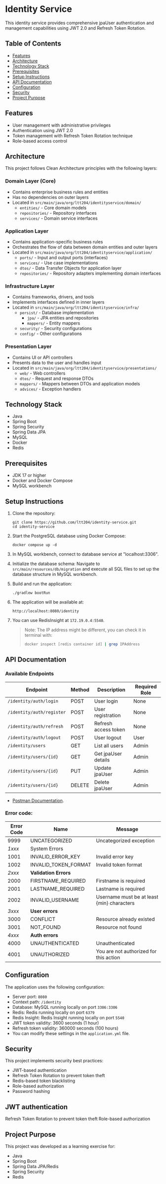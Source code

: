 # Identity Service
This identity service provides comprehensive jpaUser authentication and management capabilities using JWT 2.0 and Refresh Token Rotation.

## Table of Contents
- [Features](#features)
- [Architecture](#architecture)
- [Technology Stack](#technology-stack)
- [Prerequisites](#prerequisites)
- [Setup Instructions](#setup-instructions)
- [API Documentation](#api-documentation)
- [Configuration](#configuration)
- [Security](#security)
- [Project Purpose](#project-purpose)


## Features
- User management with administrative privileges
- Authentication using JWT 2.0
- Token management with Refresh Token Rotation technique
- Role-based access control

## Architecture

This project follows Clean Architecture principles with the following layers:

### Domain Layer (Core)
- Contains enterprise business rules and entities
- Has no dependencies on outer layers
- Located in `src/main/java/org/ltt204/identityservice/domain/`
  - `entities/` - Core domain models
  - `repositories/` - Repository interfaces
  - `services/` - Domain service interfaces

### Application Layer
- Contains application-specific business rules
- Orchestrates the flow of data between domain entities and outer layers
- Located in `src/main/java/org/ltt204/identityservice/application/`
  - `ports/` - Input and output ports (interfaces)
  - `services/` - Use case implementations
  - `dtos/` - Data Transfer Objects for application layer
  - `repositories/` - Repository adapters implementing domain interfaces

### Infrastructure Layer
- Contains frameworks, drivers, and tools
- Implements interfaces defined in inner layers
- Located in `src/main/java/org/ltt204/identityservice/infra/`
  - `persist/` - Database implementation
    - `jpa/` - JPA entities and repositories
    - `mappers/` - Entity mappers
  - `security/` - Security configurations
  - `config/` - Other configurations

### Presentation Layer
- Contains UI or API controllers
- Presents data to the user and handles input
- Located in `src/main/java/org/ltt204/identityservice/presentations/`
  - `web/` - Web controllers
  - `dtos/` - Request and response DTOs
  - `mappers/` - Mappers between DTOs and application models
  - `advices/` - Exception handlers

## Technology Stack
- Java
- Spring Boot
- Spring Security
- Spring Data JPA
- MySQL
- Docker
- Redis

## Prerequisites
- JDK 17 or higher
- Docker and Docker Compose
- MySQL workbench

## Setup Instructions
1. Clone the repository:    
    ```
    git clone https://github.com/ltt204/identity-service.git
    cd identity-service
    ```

2. Start the PostgreSQL database using Docker Compose:
    ``` 
    docker compose up -d
    ```

3. In MySQL workbench, connect to database service at "localhost:3306".

4. Initialize the database schema: Navigate to `src/main/resources/db/migration` and execute all SQL files to set up the database structure in MySQL workbench.

5. Build and run the application:
    ```
    ./gradlew bootRun
    ```

6. The application will be available at:
    ```
    http://localhost:8080/identity
    ```

7. You can use RedisInsight at `172.19.0.4:5540`.
    > Note: The IP address might be different, you can check it in terminal with:
    >  ```bash
    >  docker inspect [redis container id] | grep IPAddress
    >  ```


## API Documentation 
### Available Endpoints
|Endpoint |	Method	| Description	| Required Role|
|---|---|---|---|
`/identity/auth/login`|	POST|	User login	|None|
`/identity/auth/register`|	POST|	User registration	|None|
`/identity/auth/refresh`|	POST|	Refresh access token	|None|
`/identity/auth/logout`|	POST|	User logout	|User|
`/identity/users`	|GET|	List all users	|Admin|
`/identity/users/{id}`	|GET|	Get jpaUser details	|Admin|
`/identity/users/{id}`	|PUT|	Update jpaUser	|Admin|
`/identity/users/{id}`	|DELETE|	Delete jpaUser	|Admin|

- [Postman Documentation](https://documenter.getpostman.com/view/38352708/2sB2cRBP58).

### Error code:
Error Code|	Name|	Message|
---|---|---|
9999|	UNCATEGORIZED|	Uncategorized exception|
_1xxx_|	System Errors	|	||
1001|	INVALID_ERROR_KEY|	Invalid error key|
1002|	INVALID_TOKEN_FORMAT|	Invalid token format|
_2xxx_	|**Validation Errors** |||	
2000|	FIRSTNAME_REQUIRED|	Firstname is required||
2001|	LASTNAME_REQUIRED|	Lastname is required|	
2002|	INVALID_USERNAME|	Username must be at least {min} characters|	
_3xxx_|   **User errors** |||	
3000|	CONFLICT|	Resource already existed|
3001|	NOT_FOUND|	Resource not found|
_4xxx_|   **Auth errors** |||
4000|	UNAUTHENTICATED|	Unauthenticated|
4001|	UNAUTHORIZED|	You are not authorized for this action|

## Configuration
The application uses the following configuration:

- Server port: `8080`
- Context path: `/identity`
- Database: MySQL running locally on port `3306:3306`
- Redis: Redis running locally on port `6379`
- Redis Insight: Redis Insight running locally on port `5540`
- JWT token validity: 3600 seconds (1 hour)
- Refresh token validity: 360000 seconds (100 hours)
- You can modify these settings in the `application.yml` file.

## Security
This project implements security best practices:
- JWT-based authentication
- Refresh Token Rotation to prevent token theft
- Redis-based token blacklisting
- Role-based authorization
- Password hashing

## JWT authentication
Refresh Token Rotation to prevent token theft
Role-based authorization

## Project Purpose
This project was developed as a learning exercise for:

- Java
- Spring Boot
- Spring Data JPA/Redis
- Spring Security
- Redis
